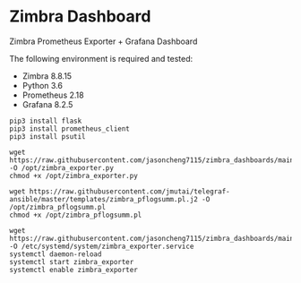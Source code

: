# Zimbra Dashboard

Zimbra Prometheus Exporter + Grafana Dashboard

The following environment is required and tested:
* Zimbra 8.8.15 
* Python 3.6
* Prometheus 2.18
* Grafana 8.2.5

```
pip3 install flask
pip3 install prometheus_client
pip3 install psutil

wget https://raw.githubusercontent.com/jasoncheng7115/zimbra_dashboards/main/zimbra_exporter.py -O /opt/zimbra_exporter.py
chmod +x /opt/zimbra_exporter.py

wget https://raw.githubusercontent.com/jmutai/telegraf-ansible/master/templates/zimbra_pflogsumm.pl.j2 -O /opt/zimbra_pflogsumm.pl
chmod +x /opt/zimbra_pflogsumm.pl

wget https://raw.githubusercontent.com/jasoncheng7115/zimbra_dashboards/main/zimbra_exporter.service -O /etc/systemd/system/zimbra_exporter.service
systemctl daemon-reload
systemctl start zimbra_exporter
systemctl enable zimbra_exporter

```


